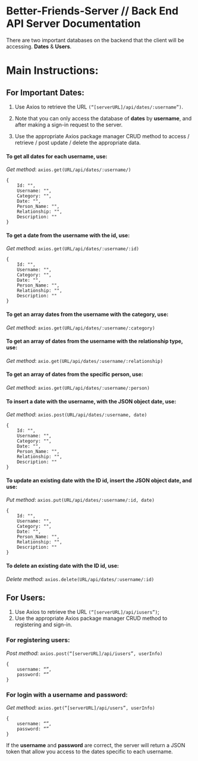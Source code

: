 # Better-Friends-Server // Back End API Server Documentation 

There are two important databases on the backend that the client will be accessing. **Dates** & **Users**.

# Main Instructions: 

## For Important Dates:

1. Use Axios to retrieve the URL `(“[serverURL]/api/dates/:username”)`. 

2. Note that you can only access the database of **dates** by **username**, and after making a sign-in request to the server. 

3. Use the appropriate Axios package manager CRUD method to access / retrieve / post update / delete the appropriate data.


#### To get all dates for each username, use: 


*Get method*: `axios.get(URL/api/dates/:username/)` 

```
{
	Id: "",
	Username: "",
    Category: "",
	Date: "",
	Person_Name: "",
 	Relationship: "",
	Description: ""
}
```


#### To get a date from the username with the id, use: 


*Get method*: `axios.get(URL/api/dates/:username/:id)`

```
{
	Id: "",
	Username: "",
    Category: "",
	Date: "",
	Person_Name: "",
 	Relationship: "",
	Description: ""
}
```


#### To get an array dates from the username with the category, use: 


*Get method*: `axios.get(URL/api/dates/:username/:category)`


#### To get an array of dates from the username with the relationship type, use: 


*Get method*: `axio.get(URL/api/dates/:username/:relationship)` 


#### To get an array of dates from the specific person, use: 


*Get method*: `axios.get(URL/api/dates/:username/:person)` 


#### To insert a date with the username, with the JSON object date, use: 


*Get method*: `axios.post(URL/api/dates/:username, date)`

```
{
	Id: "",
	Username: "",
    Category: "",
	Date: "",
	Person_Name: "",
 	Relationship: "",
	Description: ""
}
```


#### To update an existing date with the ID id, insert the JSON object date, and use: 



*Put method*: `axios.put(URL/api/dates/:username/:id, date)` 

```
{
	Id: "",
	Username: "",
    Category: "",
	Date: "",
	Person_Name: "",
 	Relationship: "",
	Description: ""
}
```



#### To delete an existing date with the ID id, use: 


*Delete method*:  `axios.delete(URL/api/dates/:username/:id)` 



## For Users: 

1. Use Axios to retrieve the URL `(“[serverURL]/api/iusers”)`;
2. Use the appropriate Axios package manager CRUD method to registering and sign-in. 

### For registering users: 

*Post method*: `axios.post(“[serverURL]/api/iusers”, userInfo)` 

```
{
	username: “”,
	password: “”
}
```

### For login with a username and password:

*Get method*: `axios.get(“[serverURL]/api/users”, userInfo)` 

```
{
	username: “”,
	password: “”
}
```

If the **username** and **password** are correct, the server will return a JSON token that allow you access to the dates specific
to each username. 


